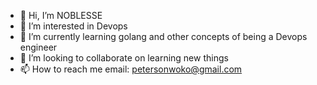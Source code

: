 - 👋 Hi, I’m NOBLESSE
- 👀 I’m interested in Devops
- 🌱 I’m currently learning golang and other concepts of being a Devops engineer
- 💞️ I’m looking to collaborate on learning new things
- 📫 How to reach me email: petersonwoko@gmail.com

<!---
1AMTEDDY/1AMTEDDY is a ✨ special ✨ repository because its `README.md` (this file) appears on your GitHub profile.
You can click the Preview link to take a look at your changes.
--->
